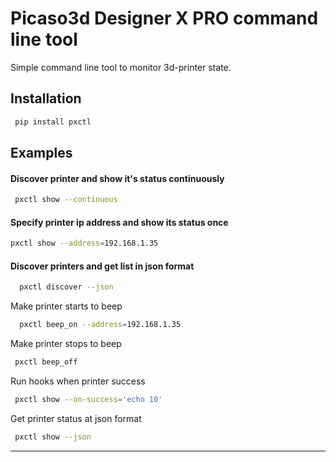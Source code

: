 Picaso3d Designer X PRO command line tool
========================

Simple command line tool to monitor 3d-printer state.

Installation
------
```bash
 pip install pxctl
```


Examples
------

#### Discover printer and show it's status continuously

```bash
 pxctl show --continuous
```


#### Specify printer ip address and show its status once

```bash
pxctl show --address=192.168.1.35
```


#### Discover printers and get list in json format

```bash
  pxctl discover --json
 ```


Make printer starts to beep

```bash
  pxctl beep_on --address=192.168.1.35
 ```

Make printer stops to beep

```bash
 pxctl beep_off
 ```

Run hooks when printer success

```bash
 pxctl show --on-success='echo 10'
 ```

Get printer status at json format

```bash 
 pxctl show --json

 ```

---------------
